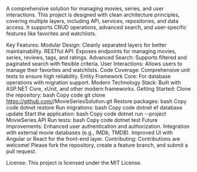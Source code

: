 A comprehensive solution for managing movies, series, and user interactions. This project is designed with clean architecture principles, covering multiple layers, including API, services, repositories, and data access. It supports CRUD operations, advanced search, and user-specific features like favorites and watchlists.

Key Features:
Modular Design: Cleanly separated layers for better maintainability.
RESTful API: Exposes endpoints for managing movies, series, reviews, tags, and ratings.
Advanced Search: Supports filtered and paginated search with flexible criteria.
User Interactions: Allows users to manage their favorites and watchlists.
Code Coverage: Comprehensive unit tests to ensure high reliability.
Entity Framework Core: For database operations with migration support.
Modern Technology Stack: Built with ASP.NET Core, xUnit, and other modern frameworks.
Getting Started:
Clone the repository:
bash
Copy code
git clone https://github.com/<your-repo>/MovieSeriesSolution.git
Restore packages:
bash
Copy code
dotnet restore
Run migrations:
bash
Copy code
dotnet ef database update
Start the application:
bash
Copy code
dotnet run --project MovieSeries.API
Run tests:
bash
Copy code
dotnet test
Future Improvements:
Enhanced user authentication and authorization.
Integration with external movie databases (e.g., IMDb, TMDB).
Improved UI with Angular or React for the front-end layer.
Contributing:
Contributions are welcome! Please fork the repository, create a feature branch, and submit a pull request.

License:
This project is licensed under the MIT License.

